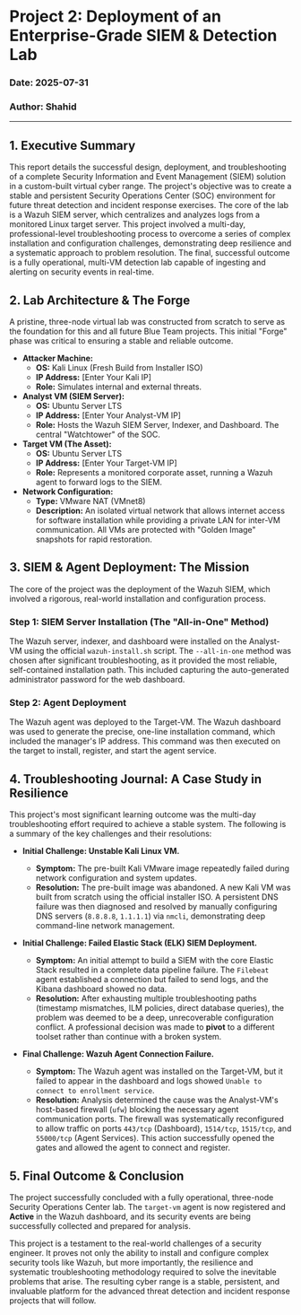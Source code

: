 # Project 2: Deployment of an Enterprise-Grade SIEM & Detection Lab

### Date: 2025-07-31

### Author: Shahid

---

## 1. Executive Summary

This report details the successful design, deployment, and troubleshooting of a complete Security Information and Event Management (SIEM) solution in a custom-built virtual cyber range. The project's objective was to create a stable and persistent Security Operations Center (SOC) environment for future threat detection and incident response exercises. The core of the lab is a Wazuh SIEM server, which centralizes and analyzes logs from a monitored Linux target server. This project involved a multi-day, professional-level troubleshooting process to overcome a series of complex installation and configuration challenges, demonstrating deep resilience and a systematic approach to problem resolution. The final, successful outcome is a fully operational, multi-VM detection lab capable of ingesting and alerting on security events in real-time.

## 2. Lab Architecture & The Forge

A pristine, three-node virtual lab was constructed from scratch to serve as the foundation for this and all future Blue Team projects. This initial "Forge" phase was critical to ensuring a stable and reliable outcome.

* **Attacker Machine:**
  * **OS:** Kali Linux (Fresh Build from Installer ISO)
  * **IP Address:** [Enter Your Kali IP]
  * **Role:** Simulates internal and external threats.
* **Analyst VM (SIEM Server):**
  * **OS:** Ubuntu Server LTS
  * **IP Address:** [Enter Your Analyst-VM IP]
  * **Role:** Hosts the Wazuh SIEM Server, Indexer, and Dashboard. The central "Watchtower" of the SOC.
* **Target VM (The Asset):**
  * **OS:** Ubuntu Server LTS
  * **IP Address:** [Enter Your Target-VM IP]
  * **Role:** Represents a monitored corporate asset, running a Wazuh agent to forward logs to the SIEM.
* **Network Configuration:**
  * **Type:** VMware NAT (VMnet8)
  * **Description:** An isolated virtual network that allows internet access for software installation while providing a private LAN for inter-VM communication. All VMs are protected with "Golden Image" snapshots for rapid restoration.

## 3. SIEM & Agent Deployment: The Mission

The core of the project was the deployment of the Wazuh SIEM, which involved a rigorous, real-world installation and configuration process.

### Step 1: SIEM Server Installation (The "All-in-One" Method)

The Wazuh server, indexer, and dashboard were installed on the Analyst-VM using the official `wazuh-install.sh` script. The `--all-in-one` method was chosen after significant troubleshooting, as it provided the most reliable, self-contained installation path. This included capturing the auto-generated administrator password for the web dashboard.

### Step 2: Agent Deployment

The Wazuh agent was deployed to the Target-VM. The Wazuh dashboard was used to generate the precise, one-line installation command, which included the manager's IP address. This command was then executed on the target to install, register, and start the agent service.

## 4. Troubleshooting Journal: A Case Study in Resilience

This project's most significant learning outcome was the multi-day troubleshooting effort required to achieve a stable system. The following is a summary of the key challenges and their resolutions:

* **Initial Challenge: Unstable Kali Linux VM.**
  * **Symptom:** The pre-built Kali VMware image repeatedly failed during network configuration and system updates.
  * **Resolution:** The pre-built image was abandoned. A new Kali VM was built from scratch using the official installer ISO. A persistent DNS failure was then diagnosed and resolved by manually configuring DNS servers (`8.8.8.8`, `1.1.1.1`) via `nmcli`, demonstrating deep command-line network management.

* **Initial Challenge: Failed Elastic Stack (ELK) SIEM Deployment.**
  * **Symptom:** An initial attempt to build a SIEM with the core Elastic Stack resulted in a complete data pipeline failure. The `Filebeat` agent established a connection but failed to send logs, and the Kibana dashboard showed no data.
  * **Resolution:** After exhausting multiple troubleshooting paths (timestamp mismatches, ILM policies, direct database queries), the problem was deemed to be a deep, unrecoverable configuration conflict. A professional decision was made to **pivot** to a different toolset rather than continue with a broken system.

* **Final Challenge: Wazuh Agent Connection Failure.**
  * **Symptom:** The Wazuh agent was installed on the Target-VM, but it failed to appear in the dashboard and logs showed `Unable to connect to enrollment service`.
  * **Resolution:** Analysis determined the cause was the Analyst-VM's host-based firewall (`ufw`) blocking the necessary agent communication ports. The firewall was systematically reconfigured to allow traffic on ports `443/tcp` (Dashboard), `1514/tcp`, `1515/tcp`, and `55000/tcp` (Agent Services). This action successfully opened the gates and allowed the agent to connect and register.

## 5. Final Outcome & Conclusion

The project successfully concluded with a fully operational, three-node Security Operations Center lab. The `target-vm` agent is now registered and **Active** in the Wazuh dashboard, and its security events are being successfully collected and prepared for analysis.

This project is a testament to the real-world challenges of a security engineer. It proves not only the ability to install and configure complex security tools like Wazuh, but more importantly, the resilience and systematic troubleshooting methodology required to solve the inevitable problems that arise. The resulting cyber range is a stable, persistent, and invaluable platform for the advanced threat detection and incident response projects that will follow.
